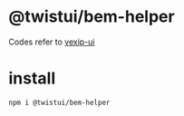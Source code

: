 # @twistui/bem-helper

Codes refer to [vexip-ui](https://github.com/vexip-ui/vexip-ui/blob/main/common/bem-helper/src/index.ts)

# install

```bash
npm i @twistui/bem-helper
```
